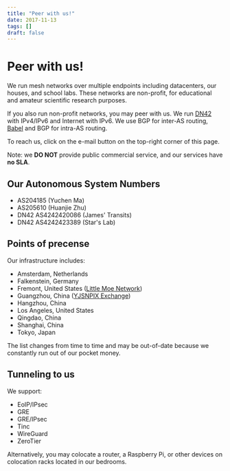 ```yaml
---
title: "Peer with us!"
date: 2017-11-13
tags: []
draft: false
---
```


# Peer with us!

We run mesh networks over multiple endpoints including datacenters, our houses, and school labs. These networks are non-profit, for educational and amateur scientific research purposes.

If you also run non-profit networks, you may peer with us. We run [DN42](https://dn42.eu/) with IPv4/IPv6 and Internet with IPv6. We use BGP for inter-AS routing, [Babel](https://www.irif.fr/~jch/software/babel/) and BGP for intra-AS routing.

To reach us, click on the e-mail button on the top-right corner of this page.

Note: we **DO NOT** provide public commercial service, and our services have **no SLA**.

## Our Autonomous System Numbers

- AS204185 (Yuchen Ma)
- AS205610 (Huanjie Zhu)
- DN42 AS4242420086 (James' Transits)
- DN42 AS4242423389 (Star's Lab)

## Points of precense

Our infrastructure includes:

- Amsterdam, Netherlands
- Falkenstein, Germany
- Fremont, United States ([Little Moe Network](http://littlemoenew.com/))
- Guangzhou, China ([YJSNPIX Exchange](https://www.peeringdb.com/ix/1932))
- Hangzhou, China
- Los Angeles, United States
- Qingdao, China
- Shanghai, China
- Tokyo, Japan

The list changes from time to time and may be out-of-date because we constantly run out of our pocket money.

## Tunneling to us

We support:

- EoIP/IPsec
- GRE
- GRE/IPsec
- Tinc
- WireGuard
- ZeroTier

Alternatively, you may colocate a router, a Raspberry Pi, or other devices on colocation racks located in our bedrooms.
